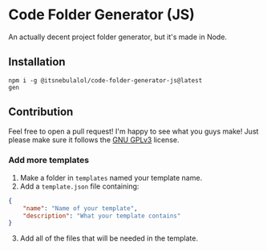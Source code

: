 # Code Folder Generator (JS)
An actually decent project folder generator, but it's made in Node.

## Installation
```
npm i -g @itsnebulalol/code-folder-generator-js@latest
gen
```

## Contribution
Feel free to open a pull request! I'm happy to see what you guys make!
Just please make sure it follows the [GNU GPLv3](https://www.gnu.org/licenses/gpl-3.0-standalone.html) license.

### Add more templates
1. Make a folder in `templates` named your template name.
2. Add a `template.json` file containing:
```json
{
	"name": "Name of your template",
	"description": "What your template contains"
}
```
3. Add all of the files that will be needed in the template.
